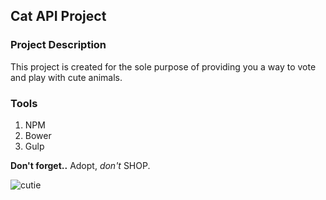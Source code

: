 ## Cat API Project

### Project Description

This project is created for the sole purpose of providing
you a way to vote and play with cute animals.

### Tools

1. NPM
2. Bower
3. Gulp


**Don't forget..** Adopt, *don't* SHOP.

![cutie](http://www.twitrcovers.com/wp-content/uploads/2012/09/Cute-Cat.jpg "Adopt me, please")

